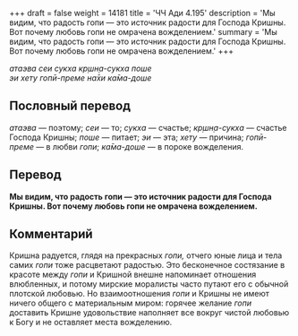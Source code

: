 +++
draft = false
weight = 14181
title = 'ЧЧ Ади 4.195'
description = 'Мы видим, что радость гопи — это источник радости для Господа Кришны. Вот почему любовь гопи не омрачена вожделением.'
summary = 'Мы видим, что радость гопи — это источник радости для Господа Кришны. Вот почему любовь гопи не омрачена вожделением.'
+++

_атаэва сеи сукха кр̣шн̣а-сукха поше  
эи хету гопӣ-преме на̄хи ка̄ма-доше_

## Пословный перевод

_атаэва_ — поэтому; _сеи_ — то; _сукха_ — счастье; _кр̣шн̣а_\-_сукха_ — счастье Господа Кришны; _поше_ — питает; _эи_ — эта; _хету_ — причина; _гопӣ_\-_преме_ — в любви _гопи_; _ка̄ма_\-_доше_ — в пороке вожделения.

## Перевод

**Мы видим, что радость гопи — это источник радости для Господа Кришны. Вот почему любовь гопи не омрачена вожделением.**

## Комментарий

Кришна радуется, глядя на прекрасных _гопи,_ отчего юные лица и тела самих _гопи_ тоже расцветают радостью. Это бесконечное состязание в красоте между _гопи_ и Кришной внешне напоминает отношения влюбленных, и потому мирские моралисты часто путают его с обычной плотской любовью. Но взаимоотношения _гопи_ и Кришны не имеют ничего общего с материальным миром: горячее желание _гопи_ доставить Кришне удовольствие наполняет все вокруг чистой любовью к Богу и не оставляет места вожделению.
